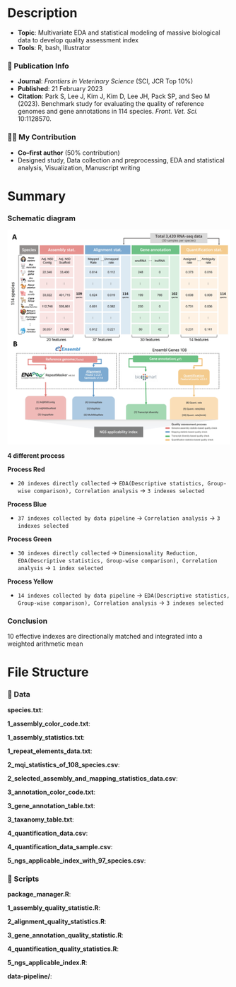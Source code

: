 # Description
- **Topic**: Multivariate EDA and statistical modeling of massive biological data to develop quality assessment index
- **Tools**: R, bash, Illustrator  

### 📄 Publication Info
- **Journal**: *Frontiers in Veterinary Science* (SCI, JCR Top 10%)  
- **Published**: 21 February 2023  
- **Citation**: Park S, Lee J, Kim J, Kim D, Lee JH, Pack SP, and Seo M (2023). Benchmark study for evaluating the quality of reference genomes and gene annotations in 114 species. *Front. Vet. Sci.* 10:1128570. 

### 🙋‍♂️ My Contribution
- **Co–first author** (50% contribution)  
- Designed study, Data collection and preprocessing, EDA and statistical analysis, Visualization, Manuscript writing

  
# Summary

### Schematic diagram

<img src="figures/Figure1.jpg" alt="Collected data structure and systematic workflow" width="700"/>

**4 different process**

**Process Red**
- `20 indexes directly collected`  → `EDA(Descriptive statistics, Group-wise comparison), Correlation analysis` → `3 indexes selected`

**Process Blue** 
- `37 indexes collected by data pipeline` → `Correlation analysis` → `3 indexes selected`

**Process Green** 
- `30 indexes directly collected` → `Dimensionality Reduction, EDA(Descriptive statistics, Group-wise comparison), Correlation analysis` → `1 index selected`

**Process Yellow** 
- `14 indexes collected by data pipeline` → `EDA(Descriptive statistics, Group-wise comparison), Correlation analysis` → `3 indexes selected`

### Conclusion
10 effective indexes are directionally matched and integrated into a weighted arithmetic mean 


# File Structure

### 📁 Data 
**species.txt**:

**1_assembly_color_code.txt**:

**1_assembly_statistics.txt**:

**1_repeat_elements_data.txt**:

**2_mqi_statistics_of_108_species.csv**:

**2_selected_assembly_and_mapping_statistics_data.csv**:

**3_annotation_color_code.txt**:

**3_gene_annotation_table.txt**:

**3_taxanomy_table.txt**:

**4_quantification_data.csv**:

**4_quantification_data_sample.csv**:

**5_ngs_applicable_index_with_97_species.csv**:




### 📑 Scripts
**package_manager.R**:

**1_assembly_quality_statistic.R**:

**2_alignment_quality_statistics.R**:

**3_gene_annotation_quality_statistic.R**:

**4_quantification_quality_statistics.R**:

**5_ngs_applicable_index.R**:

**data-pipeline/**:


